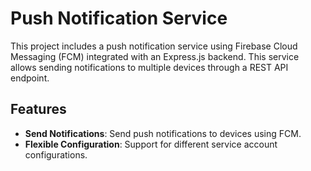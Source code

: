 # Push Notification Service

This project includes a push notification service using Firebase Cloud Messaging (FCM) integrated with an Express.js backend.
This service allows sending notifications to multiple devices through a REST API endpoint.

## Features

- **Send Notifications**: Send push notifications to devices using FCM.
- **Flexible Configuration**: Support for different service account configurations.
